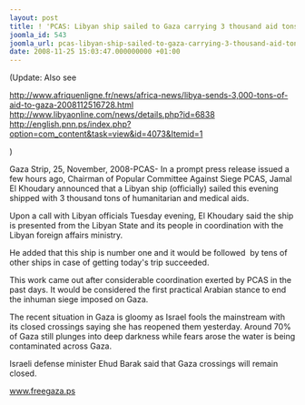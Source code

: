 ```yaml
---
layout: post
title: ! 'PCAS: Libyan ship sailed to Gaza carrying 3 thousand aid tons'
joomla_id: 543
joomla_url: pcas-libyan-ship-sailed-to-gaza-carrying-3-thousand-aid-tons
date: 2008-11-25 15:03:47.000000000 +01:00
---
```

<p>(Update: Also see</p><p><a target="_blank" href="http://www.afriquenligne.fr/news/africa-news/libya-sends-3,000-tons-of-aid-to-gaza-2008112516728.html">http://www.afriquenligne.fr/news/africa-news/libya-sends-3,000-tons-of-aid-to-gaza-2008112516728.html</a><br /><a target="_blank" href="http://www.libyaonline.com/news/details.php?id=6838">http://www.libyaonline.com/news/details.php?id=6838</a><br /><a target="_blank" href="http://english.pnn.ps/index.php?option=com_content&task=view&id=4073&Itemid=1">http://english.pnn.ps/index.php?option=com_content&amp;task=view&amp;id=4073&amp;Itemid=1</a></p><p>)</p><p>Gaza Strip, 25, November, 2008-PCAS- In a prompt press release issued a few hours ago, Chairman of Popular Committee Against Siege PCAS, Jamal El Khoudary announced that a Libyan ship (officially) sailed this evening shipped with 3 thousand tons of humanitarian and medical aids.</p><p>Upon a call with Libyan officials Tuesday evening, El Khoudary said the ship is presented from the Libyan State and its people in coordination with the Libyan foreign affairs ministry. </p><p>He added that this ship is number one and it would be followed&nbsp; by tens of other ships in case of getting today's trip succeeded.</p><p>This work came out after considerable coordination exerted by PCAS in the past days. It would be considered the first practical Arabian stance to end the inhuman siege imposed on Gaza.</p><p>The recent situation in Gaza is gloomy as Israel fools the mainstream with its closed crossings saying she has reopened them yesterday. Around 70% of Gaza still plunges into deep darkness while fears arose the water is being contaminated across Gaza.</p><p>Israeli defense minister Ehud Barak said that Gaza crossings will remain closed.</p><p><a href="www.freegaza.ps ">www.freegaza.ps </a></p>
